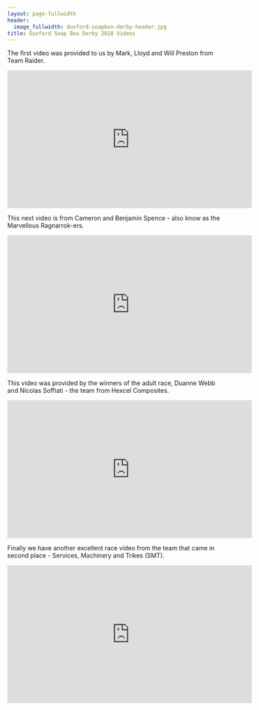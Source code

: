 ```yaml
---
layout: page-fullwidth
header:
  image_fullwidth: duxford-soapbox-derby-header.jpg
title: Duxford Soap Box Derby 2018 Videos
---
```



The first video was provided to us by Mark, Lloyd and Will Preston from Team Raider.

<iframe width="560" height="315" src="https://www.youtube.com/embed/qhL5iFAFyjg" frameborder="0" allow="accelerometer; autoplay; encrypted-media; gyroscope; picture-in-picture" allowfullscreen></iframe>

This next video is from Cameron and Benjamin Spence - also know as the Marvellous Ragnarrok-ers.

<iframe width="560" height="315" src="https://www.youtube.com/embed/7fPoP4bF2XI" frameborder="0" allow="accelerometer; autoplay; encrypted-media; gyroscope; picture-in-picture" allowfullscreen></iframe>

This video was provided by the winners of the adult race, Duanne Webb and Nicolas Soffiati - the team from Hexcel Composites.

<iframe width="560" height="315" src="https://www.youtube.com/embed/b3xfCCdI5QA" frameborder="0" allow="accelerometer; autoplay; encrypted-media; gyroscope; picture-in-picture" allowfullscreen></iframe>

Finally we have another excellent race video from the team that came in second place - Services, Machinery and Trikes (SMT).

<iframe width="560" height="315" src="https://www.youtube.com/embed/Z8McY2qDswI" frameborder="0" allow="accelerometer; autoplay; encrypted-media; gyroscope; picture-in-picture" allowfullscreen></iframe>
